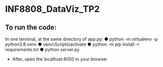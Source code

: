 # INF8808_DataViz_TP2

## To run the code:
In one terminal, at the same directory of app.py:
● python -m virtualenv -p python3.8 venv
● venv\Scripts\activate
● python -m pip install -r requirements.txt
● python server.py
- After, open the localhost:8050 in your browser
